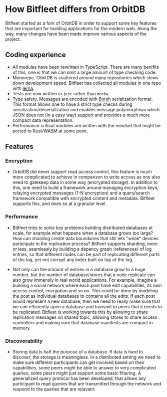 # How Bitfleet differs from OrbitDB

Bitfleet started as a fork of OrbitDB in order to support some key features that are important for building applications for the modern web. Along the way, many changes have been made improve various aspects of the project. 


## Coding experience
- All modules have been rewritten in TypeScript. There are many benifits of this, one is that we can omit a large amount of type checking code.
- Monorepo. OrbitDB is scattered around many repositories which slows down development speed. Bitfleet has collected all modules in one repo with [lerna](https://github.com/lerna/lerna). 
- Tests are now written in `jest` rather than `mocha`
- Type safety. Messages are encoded with [Borsh](https://github.com/near/borsh) serialization format. This format allows one to have a strict type checks during serialization/deserialization and enables message polymorphism which JSON does not (in a easy way) support and provides a much more compact data representation. 
- Performance critical modules are written with the mindset that might be ported to Rust/WASM at some point.

## Features

### Encryption
- OrbitDB did never support read access control, this feature is much more complicated to achieve in comparison to write access as one also need to gatekeep data in some way (encrypted storage). In addition to this, one need to build a framework around managing encryption keys, relaying encrypted messages (1-N encryption) and a query/search framework compatible with encrypted content and metadata. Bitfleet supports this, and does so at a granular level. 

### Performance
- Bitfleet tries to solve key problems building distributed databases at scale, for example what happens when a database grows too large? How can sharding create data boundaries that still lets "weak" devices participate in the replication process? Bitfleet supports sharding, more or less, seamlessly by building a depency graph (references) of log entries, so that different nodes can be part of replicating different parts of the log, yet not corrupt any Index built on top of the log.

- Not only can the amount of entries in a database grow to a huge number, but the number of database/stores that a node replicate can also grow immensly in real world applications. For example, imagine a building a social network where each post have edit capabilities, its own access control, encryption and so on. This could be done by modeling the post as individual databases to contains all the edits. If each post would represent a new database, then we need to really make sure that we can efficiently open a database and transmit to peers that it needs to be replicated. Bitfleet is working towards this by allowing to share replication messages on shared topic, allowing stores to share access controllers and making sure that database manifests are compact in memory.


### Discoverability
- Storing data is half the purpose of a database. If data is hard to discover, the storage is meaningless. In a distributed setting we need to make sure different participants can get involved based on their capabilities, some peers might be able to answer to very complicated queries, some peers might just support some basic filtering. A generialized query protocol has been developed, that allows any participant to read queries that are transmitted through the network and respond to the queries that are relavant. 


###
